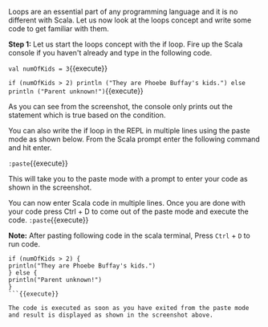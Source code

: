 Loops are an essential part of any programming language and it is no different with Scala. Let us now look at the loops concept and write some code to get familiar with them.

**Step 1:** Let us start the loops concept with the if loop. Fire up the Scala console if you haven't already and type in the following code.

`val numOfKids = 3`{{execute}}

`if (numOfKids > 2) println ("They are Phoebe Buffay's kids.") else println ("Parent unknown!")`{{execute}}

 
As you can see from the screenshot, the console only prints out the statement which is true based on the condition.

You can also write the if loop in the REPL in multiple lines using the paste mode as shown below. From the Scala prompt enter the following command and hit enter.

`:paste`{{execute}}

This will take you to the paste mode with a prompt to enter your code as shown in the screenshot.


You can now enter Scala code in multiple lines. Once you are done with your code press Ctrl + D to come out of the paste mode and execute the code.
`:paste`{{execute}}

**Note:** After pasting following code in the scala terminal, Press  `Ctrl` + `D` to run code.

```val numOfKids = 3
if (numOfKids > 2) {
println("They are Phoebe Buffay's kids.")
} else {
println("Parent unknown!")
}
```{{execute}}

The code is executed as soon as you have exited from the paste mode and result is displayed as shown in the screenshot above.
